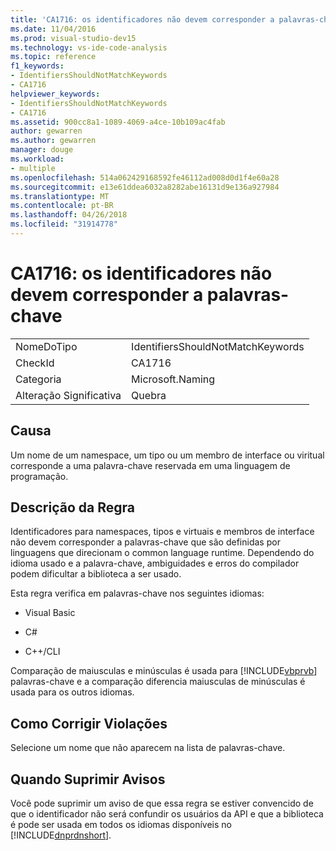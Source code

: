 ```yaml
---
title: 'CA1716: os identificadores não devem corresponder a palavras-chave'
ms.date: 11/04/2016
ms.prod: visual-studio-dev15
ms.technology: vs-ide-code-analysis
ms.topic: reference
f1_keywords:
- IdentifiersShouldNotMatchKeywords
- CA1716
helpviewer_keywords:
- IdentifiersShouldNotMatchKeywords
- CA1716
ms.assetid: 900cc8a1-1089-4069-a4ce-10b109ac4fab
author: gewarren
ms.author: gewarren
manager: douge
ms.workload:
- multiple
ms.openlocfilehash: 514a062429168592fe46112ad008d0d1f4e60a28
ms.sourcegitcommit: e13e61ddea6032a8282abe16131d9e136a927984
ms.translationtype: MT
ms.contentlocale: pt-BR
ms.lasthandoff: 04/26/2018
ms.locfileid: "31914778"
---
```

# <a name="ca1716-identifiers-should-not-match-keywords"></a>CA1716: os identificadores não devem corresponder a palavras-chave
|||
|-|-|
|NomeDoTipo|IdentifiersShouldNotMatchKeywords|
|CheckId|CA1716|
|Categoria|Microsoft.Naming|
|Alteração Significativa|Quebra|

## <a name="cause"></a>Causa
 Um nome de um namespace, um tipo ou um membro de interface ou viritual corresponde a uma palavra-chave reservada em uma linguagem de programação.

## <a name="rule-description"></a>Descrição da Regra
 Identificadores para namespaces, tipos e virtuais e membros de interface não devem corresponder a palavras-chave que são definidas por linguagens que direcionam o common language runtime. Dependendo do idioma usado e a palavra-chave, ambiguidades e erros do compilador podem dificultar a biblioteca a ser usado.

 Esta regra verifica em palavras-chave nos seguintes idiomas:

-   Visual Basic

-   C#

-   C++/CLI

 Comparação de maiusculas e minúsculas é usada para [!INCLUDE[vbprvb](../code-quality/includes/vbprvb_md.md)] palavras-chave e a comparação diferencia maiusculas de minúsculas é usada para os outros idiomas.

## <a name="how-to-fix-violations"></a>Como Corrigir Violações
 Selecione um nome que não aparecem na lista de palavras-chave.

## <a name="when-to-suppress-warnings"></a>Quando Suprimir Avisos
 Você pode suprimir um aviso de que essa regra se estiver convencido de que o identificador não será confundir os usuários da API e que a biblioteca é pode ser usada em todos os idiomas disponíveis no [!INCLUDE[dnprdnshort](../code-quality/includes/dnprdnshort_md.md)].
